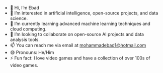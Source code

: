 - 👋 Hi, I’m Ebad
- 👀 I’m interested in artificial intelligence, open-source projects, and data science.
- 🌱 I’m currently learning advanced machine learning techniques and cloud computing.
- 💞️ I’m looking to collaborate on open-source AI projects and data analysis tools.
- 📫 You can reach me via email at mohammadebad1@hotmail.com
- 😄 Pronouns: He/Him
- ⚡ Fun fact: I love video games and have a collection of over 100s of video games.

<!---
smebad/smebad is a ✨ special ✨ repository because its `README.md` (this file) appears on your GitHub profile.
You can click the Preview link to take a look at your changes.
--->
